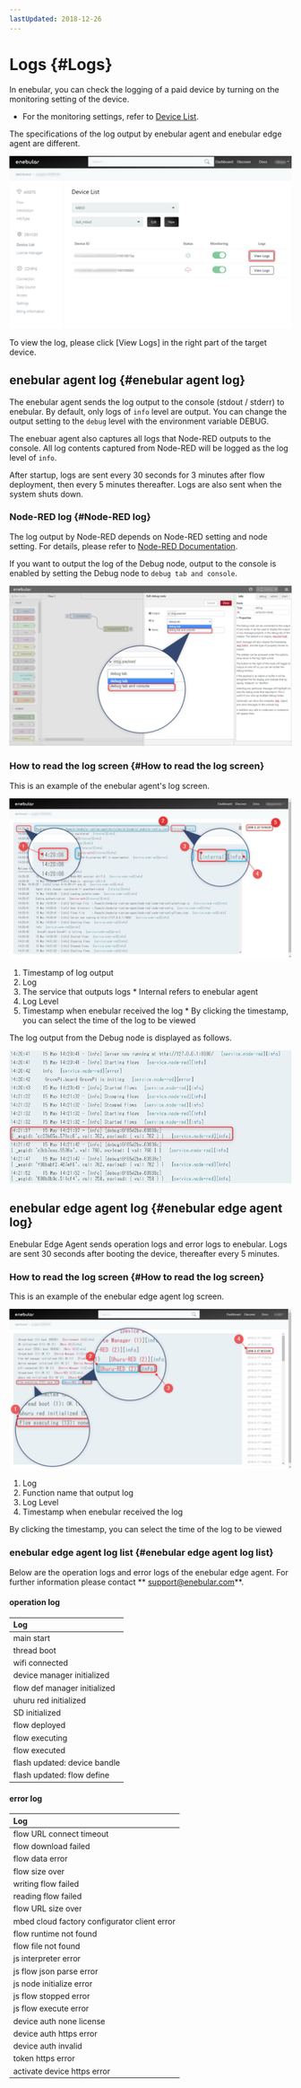 ```yaml
---
lastUpdated: 2018-12-26
---
```


# Logs {#Logs}

In enebular, you can check the logging of a paid device by
turning on the monitoring setting of the device.
* For the monitoring settings, refer to [Device List](./DeviceList.md).

The specifications of the log output by enebular agent and enebular edge agent are different.

![view_logs](../_asset/images/Device/Logs/view_logs.png)

To view the log, please click [View Logs] in the right part of the target device.

## enebular agent log {#enebular agent log}

The enebular agent sends the log output to the console (stdout / stderr) to enebular.
By default, only logs of `info` level are output. You can change the output setting to the `debug` level with the environment variable DEBUG.

The enebuar agent also captures all logs that Node-RED outputs to the console. All log contents captured from Node-RED will be logged as the log level of `info`.

After startup, logs are sent every 30 seconds for 3 minutes after flow deployment, then every 5 minutes thereafter. Logs are also sent when the system shuts down. 

### Node-RED log {#Node-RED log}

The log output by Node-RED depends on Node-RED setting and node setting.
For details, please refer to [Node-RED Documentation](https://nodered.org/).

If you want to output the log of the Debug node, output to the console is enabled by setting the Debug node to `debug tab and console`.

![view_logs](../_asset/images/Device/Logs/debug_node_config.png)

### How to read the log screen {#How to read the log screen}

This is an example of the enebular agent's log screen.

![cloud_logs](../_asset/images/Device/Logs/cloud_logs.png)

1. Timestamp of log output
2. Log
3. The service that outputs logs * Internal refers to enebular agent
4. Log Level
5. Timestamp when enebular received the log * By clicking the timestamp, you can select the time of the log to be viewed

The log output from the Debug node is displayed as follows.

![cloud_logs](../_asset/images/Device/Logs/debug_node.png)


## enebular edge agent log {#enebular edge agent log}

Enebular Edge Agent sends operation logs and error logs to enebular.
Logs are sent 30 seconds after booting the device, thereafter every 5 minutes.

### How to read the log screen {#How to read the log screen}

This is an example of the enebular edge agent log screen.

![device_logs](../_asset/images/Device/Logs/eea_logs.png)

1. Log 
2. Function name that output log 
3. Log Level 
4. Timestamp when enebular received the log 

By clicking the timestamp, you can select the time of the log to be viewed

### enebular edge agent log list {#enebular edge agent log list}

Below are the operation logs and error logs of the enebular edge agent. 
For further information please contact ** support@enebular.com**.

#### operation log

| Log | 
| :--- | 
| main start | 
| thread boot | 
| wifi connected | 
| device manager initialized |
| flow def manager initialized | 
| uhuru red initialized | 
| SD initialized | 
| flow deployed | 
| flow executing |
| flow executed | 
| flash updated: device bandle | 
| flash updated: flow define | 

#### error log

| Log |
| :--- | 
| flow URL connect timeout |
| flow download failed | 
| flow data error | 
| flow size over | 
| writing flow failed | 
| reading flow failed | 
| flow URL size over | 
| mbed cloud factory configurator client error |
| flow runtime not found | 
| flow file not found | 
| js interpreter error |
| js flow json parse error |
| js node initialize error | 
| js flow stopped error | 
| js flow execute error | 
| device auth none license |
| device auth https error |
| device auth invalid | 
| token https error | 
| activate device https error | 